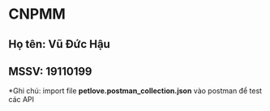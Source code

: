 # CNPMM
## Họ tên: Vũ Đức Hậu
## MSSV: 19110199
*Ghi chú: import file **petlove.postman_collection.json** vào postman để test các API
